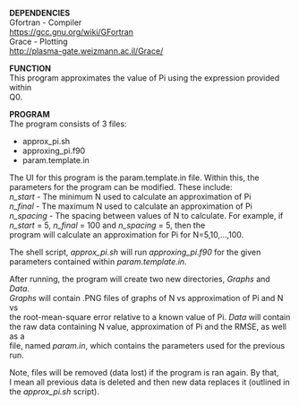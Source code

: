 __DEPENDENCIES__ <br />
Gfortran - Compiler <br />
https://gcc.gnu.org/wiki/GFortran <br />
Grace - Plotting <br />
http://plasma-gate.weizmann.ac.il/Grace/ <br />

__FUNCTION__ <br />
This program approximates the value of Pi using the expression provided within <br />
Q0. <br />

__PROGRAM__ <br />
The program consists of 3 files: <br />
- approx_pi.sh <br />
- approxing_pi.f90 <br />
- param.template.in <br />

The UI for this program is the param.template.in file. Within this, the <br />
parameters for the program can be modified. These include: <br />
_n_start_   - The minimum N used to calculate an approximation of Pi <br />
_n_final_   - The maximum N used to calculate an approximation of Pi <br />
_n_spacing_ - The spacing between values of N to calculate. For example, if <br />
              _n_start_ = 5, _n_final_ = 100 and _n_spacing_ = 5, then the <br />
              program will calculate an approximation for Pi for N=5,10,...,100. <br />

The shell script, _approx_pi.sh_ will run _approxing_pi.f90_ for the given <br />
parameters contained within _param.template.in_. <br />

After running, the program will create two new directories, _Graphs_ and _Data_. <br />
_Graphs_ will contain .PNG files of graphs of N vs approximation of Pi and N vs <br />
the root-mean-square error relative to a known value of Pi. _Data_ will contain <br />
the raw data containing N value, approximation of Pi and the RMSE, as well as a <br />
file, named _param.in_, which contains the parameters used for the previous run. <br />

Note, files will be removed (data lost) if the program is ran again. By that, <br />
I mean all previous data is deleted and then new data replaces it (outlined in <br />
the _approx_pi.sh_ script). <br />
